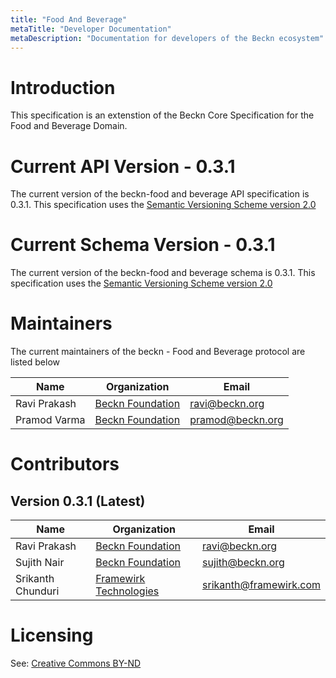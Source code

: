 ```yaml
---
title: "Food And Beverage"
metaTitle: "Developer Documentation"
metaDescription: "Documentation for developers of the Beckn ecosystem"
---
```


# Introduction

This specification is an extenstion of the Beckn Core Specification for the Food and Beverage Domain.

# Current API Version - 0.3.1

The current version of the beckn-food and beverage  API specification is 0.3.1. This specification uses the [Semantic Versioning Scheme version 2.0](https://semver.org/spec/v2.0.0.html)

# Current Schema Version - 0.3.1

The current version of the beckn-food and beverage schema is 0.3.1. This specification uses the [Semantic Versioning Scheme version 2.0](https://semver.org/spec/v2.0.0.html)


# Maintainers

The current maintainers of the beckn - Food and Beverage protocol are listed below

| Name                | Organization                                    | Email                  |
|---------------------|-------------------------------------------------|------------------------|
| Ravi Prakash        | [Beckn Foundation](https://beckn.org)           | ravi@beckn.org         |
| Pramod Varma        | [Beckn Foundation](https://beckn.org)           | pramod@beckn.org       |

# Contributors

## Version 0.3.1 (Latest)

| Name                | Organization                                    | Email                  |
|---------------------|-------------------------------------------------|------------------------|
| Ravi Prakash        | [Beckn Foundation](https://beckn.org)           | ravi@beckn.org         |
| Sujith Nair         | [Beckn Foundation](https://beckn.org)           | sujith@beckn.org       |
| Srikanth Chunduri   | [Framewirk Technologies](https://framewirk.com) | srikanth@framewirk.com |


# Licensing

See: [Creative Commons BY-ND](https://github.com/beckn/protocol-specifications/blob/master/LICENSE.md)